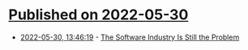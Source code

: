 # [Published on 2022-05-30](index.md)

* [2022-05-30, 13:46:19](https://news.ycombinator.com/item?id=31558890) - [The Software Industry Is Still the Problem](https://cacm.acm.org/magazines/2022/6/261171-the-software-industry-is-still-the-problem/fulltext)
